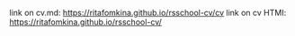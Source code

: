 link on cv.md: https://ritafomkina.github.io/rsschool-cv/cv
link on cv HTMI: https://ritafomkina.github.io/rsschool-cv/